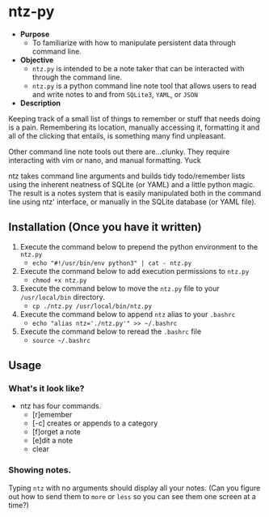 # ntz-py
* **Purpose**
    * To familiarize with how to manipulate persistent data through command line.
* **Objective**
    * `ntz.py` is intended to be a note taker that can be interacted with through the command line.
    * `ntz.py` is a python command line note tool that allows users to read and write notes to and from `SQLite3`, `YAML`, or `JSON`
* **Description**

Keeping track of a small list of things to remember or stuff that needs doing is a pain. 
Remembering its location, manually accessing it, formatting it and all of the clicking that entails, 
is something many find unpleasant.

Other command line note tools out there are...clunky. 
They require interacting with vim or nano, and manual formatting. 
Yuck

ntz takes command line arguments and builds tidy todo/remember lists using the inherent 
neatness of SQLite (or YAML) and a little python magic. 
The result is a notes system that is easily manipulated both in the command line 
using ntz' interface, or manually in the SQLite database (or YAML file).


## Installation (Once you have it written)
1. Execute the command below to prepend the python environment to the `ntz.py`
    * `echo "#!/usr/bin/env python3" | cat - ntz.py`
2. Execute the command below to add execution permissions to `ntz.py`
    * `chmod +x ntz.py`
3. Execute the command below to move the `ntz.py` file to your `/usr/local/bin` directory.
    * `cp ./ntz.py /usr/local/bin/ntz.py`
4. Execute the command below to append `ntz` alias to your `.bashrc`
    * `echo "alias ntz='./ntz.py'" >> ~/.bashrc`
5. Execute the command below to reread the `.bashrc` file
    * `source ~/.bashrc`  



## Usage

### What's it look like?
* ntz has four commands.
    * [r]emember
    * [-c] creates or appends to a category
    * [f]orget a note
    * [e]dit a note
    * clear
    
### Showing notes.
Typing `ntz` with no arguments should display all your notes. (Can you figure out how to send them to `more` or 
`less` so you can see them one screen at a time?)



